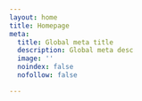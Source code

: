 ```yaml
---
layout: home
title: Homepage
meta:
  title: Global meta title
  description: Global meta desc
  image: ''
  noindex: false
  nofollow: false

---
```

